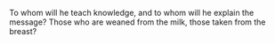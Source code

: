 To whom will he teach knowledge, and to whom will he explain the message? Those who are weaned from the milk, those taken from the breast?
